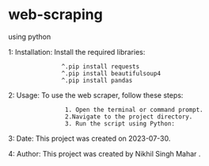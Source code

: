 # web-scraping
using python




1: Installation:
    Install the required libraries:

                   ^.pip install requests
                   ^.pip install beautifulsoup4
                   ^.pip install pandas

2:  Usage:
   To use the web scraper, follow these steps:

                    1. Open the terminal or command prompt.
                    2.Navigate to the project directory.
                    3. Run the script using Python:

3:   Date:
   This project was created on 2023-07-30.


4:   Author:
    This project was created by Nikhil Singh Mahar .
